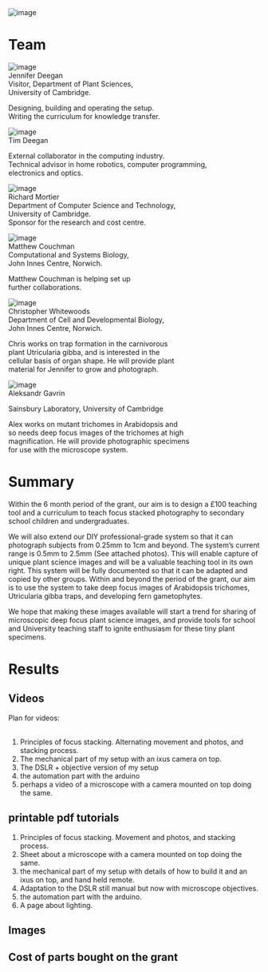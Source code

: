 
<img src="images/banner.jpg" alt="image"/>


# Team 

<img src="images/Jennifer-Deegan.jpg" alt="image"/><br>
Jennifer Deegan<br>
Visitor, Department of Plant Sciences, <br>
University of Cambridge.<br>

Designing, building and operating the setup. <br>
Writing the curriculum for knowledge transfer. <br>

<img src="images/Tim Deegan.jpg" alt="image"/><br>
Tim Deegan<br>

External collaborator in the computing industry. <br>
Technical advisor in home robotics, computer programming, <br>
electronics and optics.<br>


<img src="images/Richard Mortier.jpg" alt="image"/><br>
Richard Mortier<br>
Department of Computer Science and Technology, <br>
University of Cambridge. <br>
Sponsor for the research and cost centre.<br>


<img src="images/matthew_couchman.jpg" alt="image"/><br>
Matthew Couchman<br>
Computational and Systems Biology, <br>
John Innes Centre, Norwich. <br>

Matthew Couchman is helping set up <br>
further collaborations. <br>


<img src="images/ChristopherWhitewoods.jpg" alt="image"/><br>
Christopher Whitewoods<br>
Department of Cell and Developmental Biology, <br>
John Innes Centre, Norwich. <br>

Chris works on trap formation in the carnivorous <br>
plant Utricularia gibba, and is interested in the <br>
cellular basis of organ shape. He will provide plant <br>
material for Jennifer to grow and photograph. <br>

<img src="images/AleksandrGavrin.jpg" alt="image"/><br>
Aleksandr Gavrin<br>

Sainsbury Laboratory, University of Cambridge<br>

Alex works on mutant trichomes in Arabidopsis and <br>
so needs deep focus images of the trichomes at high <br>
magnification. He will provide photographic specimens <br>
for use with the microscope system. <br>



# Summary

Within the 6 month period of the grant, our aim is to design a £100 teaching tool and a curriculum to teach focus stacked photography to secondary school children and undergraduates. <br>

We will also extend our DIY professional-grade system so that it can photograph subjects from 0.25mm to 1cm and beyond. The system’s current range is 0.5mm to 2.5mm (See attached photos). This will enable capture of unique plant science images and will be a valuable teaching tool in its own right. This system will be fully documented so that it can be adapted and copied by other groups. 
Within and beyond the period of the grant, our aim is to use the system to take deep focus images of Arabidopsis trichomes, Utricularia gibba traps, and developing fern gametophytes. <br>

We hope that making these images available will start a trend for sharing of microscopic deep focus plant science images, and provide tools for school and University teaching staff to ignite enthusiasm for these tiny plant specimens. 


# Results

## Videos

Plan for videos:<br><br>

1.	Principles of focus stacking. Alternating movement and photos, and stacking process. <br>
2.	The mechanical part of my setup with an ixus camera on top.<br>
3.	The DSLR + objective version of my setup<br>
4.	the automation part with the arduino<br>
5.	perhaps a video of a microscope with a camera mounted on top doing the same. <br>





## printable pdf tutorials 


1.	Principles of focus stacking. Movement and photos, and stacking process. <br>
2.	Sheet about a microscope with a camera mounted on top doing the same. <br>
3.	the mechanical part of my setup with details of how to build it and an ixus on top, and hand held remote. <br>
4.	Adaptation to the DSLR still manual but now with microscope objectives.<br> 
5.	the automation part with the arduino.<br>
6.	A page about lighting. <br>


## Images

## Cost of parts bought on the grant





